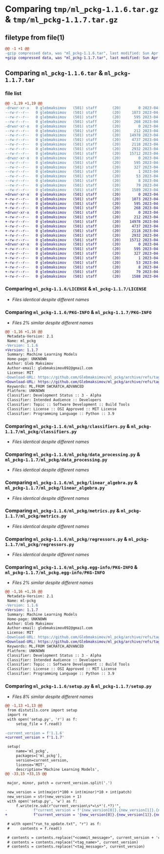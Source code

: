 # Comparing `tmp/ml_pckg-1.1.6.tar.gz` & `tmp/ml_pckg-1.1.7.tar.gz`

## filetype from file(1)

```diff
@@ -1 +1 @@
-gzip compressed data, was "ml_pckg-1.1.6.tar", last modified: Sun Apr 23 13:59:55 2023, max compression
+gzip compressed data, was "ml_pckg-1.1.7.tar", last modified: Sun Apr 23 14:01:24 2023, max compression
```

## Comparing `ml_pckg-1.1.6.tar` & `ml_pckg-1.1.7.tar`

### file list

```diff
@@ -1,19 +1,19 @@
-drwxr-xr-x   0 glebmaksimov   (501) staff       (20)        0 2023-04-23 13:59:55.146433 ml_pckg-1.1.6/
--rw-r--r--   0 glebmaksimov   (501) staff       (20)     1073 2023-04-21 13:24:22.000000 ml_pckg-1.1.6/LICENSE
--rw-r--r--   0 glebmaksimov   (501) staff       (20)      595 2023-04-23 13:59:55.146564 ml_pckg-1.1.6/PKG-INFO
--rw-r--r--   0 glebmaksimov   (501) staff       (20)      268 2023-04-21 15:13:38.000000 ml_pckg-1.1.6/README.md
-drwxr-xr-x   0 glebmaksimov   (501) staff       (20)        0 2023-04-23 13:59:55.145088 ml_pckg-1.1.6/ml_pckg/
--rw-r--r--   0 glebmaksimov   (501) staff       (20)      212 2023-04-23 13:28:28.000000 ml_pckg-1.1.6/ml_pckg/__init__.py
--rw-r--r--   0 glebmaksimov   (501) staff       (20)    14978 2023-04-23 13:30:48.000000 ml_pckg-1.1.6/ml_pckg/classifiers.py
--rw-r--r--   0 glebmaksimov   (501) staff       (20)     4737 2023-04-01 13:58:17.000000 ml_pckg-1.1.6/ml_pckg/data_processing.py
--rw-r--r--   0 glebmaksimov   (501) staff       (20)     2118 2023-04-03 14:34:37.000000 ml_pckg-1.1.6/ml_pckg/linear_algebra.py
--rw-r--r--   0 glebmaksimov   (501) staff       (20)     2932 2023-04-23 13:19:13.000000 ml_pckg-1.1.6/ml_pckg/metrics.py
--rw-r--r--   0 glebmaksimov   (501) staff       (20)    15712 2023-04-21 13:58:28.000000 ml_pckg-1.1.6/ml_pckg/regressors.py
-drwxr-xr-x   0 glebmaksimov   (501) staff       (20)        0 2023-04-23 13:59:55.146250 ml_pckg-1.1.6/ml_pckg.egg-info/
--rw-r--r--   0 glebmaksimov   (501) staff       (20)      595 2023-04-23 13:59:55.000000 ml_pckg-1.1.6/ml_pckg.egg-info/PKG-INFO
--rw-r--r--   0 glebmaksimov   (501) staff       (20)      327 2023-04-23 13:59:55.000000 ml_pckg-1.1.6/ml_pckg.egg-info/SOURCES.txt
--rw-r--r--   0 glebmaksimov   (501) staff       (20)        1 2023-04-23 13:59:55.000000 ml_pckg-1.1.6/ml_pckg.egg-info/dependency_links.txt
--rw-r--r--   0 glebmaksimov   (501) staff       (20)       53 2023-04-23 13:59:55.000000 ml_pckg-1.1.6/ml_pckg.egg-info/requires.txt
--rw-r--r--   0 glebmaksimov   (501) staff       (20)        8 2023-04-23 13:59:55.000000 ml_pckg-1.1.6/ml_pckg.egg-info/top_level.txt
--rw-r--r--   0 glebmaksimov   (501) staff       (20)       79 2023-04-23 13:59:55.146987 ml_pckg-1.1.6/setup.cfg
--rw-r--r--   0 glebmaksimov   (501) staff       (20)     1589 2023-04-23 13:59:39.000000 ml_pckg-1.1.6/setup.py
+drwxr-xr-x   0 glebmaksimov   (501) staff       (20)        0 2023-04-23 14:01:24.453515 ml_pckg-1.1.7/
+-rw-r--r--   0 glebmaksimov   (501) staff       (20)     1073 2023-04-21 13:24:22.000000 ml_pckg-1.1.7/LICENSE
+-rw-r--r--   0 glebmaksimov   (501) staff       (20)      595 2023-04-23 14:01:24.453606 ml_pckg-1.1.7/PKG-INFO
+-rw-r--r--   0 glebmaksimov   (501) staff       (20)      268 2023-04-21 15:13:38.000000 ml_pckg-1.1.7/README.md
+drwxr-xr-x   0 glebmaksimov   (501) staff       (20)        0 2023-04-23 14:01:24.452305 ml_pckg-1.1.7/ml_pckg/
+-rw-r--r--   0 glebmaksimov   (501) staff       (20)      212 2023-04-23 13:28:28.000000 ml_pckg-1.1.7/ml_pckg/__init__.py
+-rw-r--r--   0 glebmaksimov   (501) staff       (20)    14978 2023-04-23 13:30:48.000000 ml_pckg-1.1.7/ml_pckg/classifiers.py
+-rw-r--r--   0 glebmaksimov   (501) staff       (20)     4737 2023-04-01 13:58:17.000000 ml_pckg-1.1.7/ml_pckg/data_processing.py
+-rw-r--r--   0 glebmaksimov   (501) staff       (20)     2118 2023-04-03 14:34:37.000000 ml_pckg-1.1.7/ml_pckg/linear_algebra.py
+-rw-r--r--   0 glebmaksimov   (501) staff       (20)     2932 2023-04-23 13:19:13.000000 ml_pckg-1.1.7/ml_pckg/metrics.py
+-rw-r--r--   0 glebmaksimov   (501) staff       (20)    15712 2023-04-21 13:58:28.000000 ml_pckg-1.1.7/ml_pckg/regressors.py
+drwxr-xr-x   0 glebmaksimov   (501) staff       (20)        0 2023-04-23 14:01:24.453344 ml_pckg-1.1.7/ml_pckg.egg-info/
+-rw-r--r--   0 glebmaksimov   (501) staff       (20)      595 2023-04-23 14:01:24.000000 ml_pckg-1.1.7/ml_pckg.egg-info/PKG-INFO
+-rw-r--r--   0 glebmaksimov   (501) staff       (20)      327 2023-04-23 14:01:24.000000 ml_pckg-1.1.7/ml_pckg.egg-info/SOURCES.txt
+-rw-r--r--   0 glebmaksimov   (501) staff       (20)        1 2023-04-23 14:01:24.000000 ml_pckg-1.1.7/ml_pckg.egg-info/dependency_links.txt
+-rw-r--r--   0 glebmaksimov   (501) staff       (20)       53 2023-04-23 14:01:24.000000 ml_pckg-1.1.7/ml_pckg.egg-info/requires.txt
+-rw-r--r--   0 glebmaksimov   (501) staff       (20)        8 2023-04-23 14:01:24.000000 ml_pckg-1.1.7/ml_pckg.egg-info/top_level.txt
+-rw-r--r--   0 glebmaksimov   (501) staff       (20)       79 2023-04-23 14:01:24.453906 ml_pckg-1.1.7/setup.cfg
+-rw-r--r--   0 glebmaksimov   (501) staff       (20)     1588 2023-04-23 14:01:10.000000 ml_pckg-1.1.7/setup.py
```

### Comparing `ml_pckg-1.1.6/LICENSE` & `ml_pckg-1.1.7/LICENSE`

 * *Files identical despite different names*

### Comparing `ml_pckg-1.1.6/PKG-INFO` & `ml_pckg-1.1.7/PKG-INFO`

 * *Files 2% similar despite different names*

```diff
@@ -1,16 +1,16 @@
 Metadata-Version: 2.1
 Name: ml_pckg
-Version: 1.1.6
+Version: 1.1.7
 Summary: Machine Learning Models
 Home-page: UNKNOWN
 Author: Gleb Maksimov
 Author-email: glebmaksimov092@gmail.com
 License: MIT
-Download-URL: https://github.com/Glebmaksimov/ml_pckg/archive/refs/tags/1.1.6.tar.gz
+Download-URL: https://github.com/Glebmaksimov/ml_pckg/archive/refs/tags/1.1.7.tar.gz
 Keywords: ML,FROM SWCRATCH,ADVANCED
 Platform: UNKNOWN
 Classifier: Development Status :: 3 - Alpha
 Classifier: Intended Audience :: Developers
 Classifier: Topic :: Software Development :: Build Tools
 Classifier: License :: OSI Approved :: MIT License
 Classifier: Programming Language :: Python :: 3.9
```

### Comparing `ml_pckg-1.1.6/ml_pckg/classifiers.py` & `ml_pckg-1.1.7/ml_pckg/classifiers.py`

 * *Files identical despite different names*

### Comparing `ml_pckg-1.1.6/ml_pckg/data_processing.py` & `ml_pckg-1.1.7/ml_pckg/data_processing.py`

 * *Files identical despite different names*

### Comparing `ml_pckg-1.1.6/ml_pckg/linear_algebra.py` & `ml_pckg-1.1.7/ml_pckg/linear_algebra.py`

 * *Files identical despite different names*

### Comparing `ml_pckg-1.1.6/ml_pckg/metrics.py` & `ml_pckg-1.1.7/ml_pckg/metrics.py`

 * *Files identical despite different names*

### Comparing `ml_pckg-1.1.6/ml_pckg/regressors.py` & `ml_pckg-1.1.7/ml_pckg/regressors.py`

 * *Files identical despite different names*

### Comparing `ml_pckg-1.1.6/ml_pckg.egg-info/PKG-INFO` & `ml_pckg-1.1.7/ml_pckg.egg-info/PKG-INFO`

 * *Files 2% similar despite different names*

```diff
@@ -1,16 +1,16 @@
 Metadata-Version: 2.1
 Name: ml-pckg
-Version: 1.1.6
+Version: 1.1.7
 Summary: Machine Learning Models
 Home-page: UNKNOWN
 Author: Gleb Maksimov
 Author-email: glebmaksimov092@gmail.com
 License: MIT
-Download-URL: https://github.com/Glebmaksimov/ml_pckg/archive/refs/tags/1.1.6.tar.gz
+Download-URL: https://github.com/Glebmaksimov/ml_pckg/archive/refs/tags/1.1.7.tar.gz
 Keywords: ML,FROM SWCRATCH,ADVANCED
 Platform: UNKNOWN
 Classifier: Development Status :: 3 - Alpha
 Classifier: Intended Audience :: Developers
 Classifier: Topic :: Software Development :: Build Tools
 Classifier: License :: OSI Approved :: MIT License
 Classifier: Programming Language :: Python :: 3.9
```

### Comparing `ml_pckg-1.1.6/setup.py` & `ml_pckg-1.1.7/setup.py`

 * *Files 8% similar despite different names*

```diff
@@ -1,13 +1,13 @@
 from distutils.core import setup
 import re
 with open('setup.py', 'r') as f:
     setup_file = f.read()
 
-current_version = f'1.1.6'
+current_version = f'1.1.7'
 
 setup(
     name='ml_pckg',
     packages=['ml_pckg'],
     version=current_version,
     license='MIT',
     description='Machine Learning Models',
@@ -33,15 +33,15 @@
 
 major, minor, patch = current_version.split('.')
 
 new_version = int(major)*100 + int(minor)*10 + int(patch)
 new_version = str(new_version + 1)
 with open('setup.py', 'w') as f:
     f.write(re.sub(r"current_version\s*=\s*'(.*?)'",
-            f"current_version = f'{new_version[0]}.{new_version[1]}.{new_version[2]}'", setup_file))
+            f"current_version = '{new_version[0]}.{new_version[1]}.{new_version[2]}'", setup_file))
 
 # with open("run_to_update.txt", "r") as f:
 #     contents = f.read()
 
 # contents = contents.replace("<commit_message>", current_version + 'commit')
 # contents = contents.replace("<tag_name>", current_version)
 # contents = contents.replace("<tag_message>", current_version)
```

